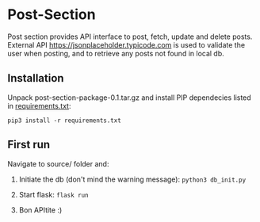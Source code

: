 # Post-Section

Post section provides API interface to post, fetch, update and delete posts.
External API https://jsonplaceholder.typicode.com is used to validate the user when posting, and to retrieve any posts not found in local db.

## Installation

Unpack post-section-package-0.1.tar.gz and install PIP dependecies listed in [requirements.txt](requirements.txt):
```
pip3 install -r requirements.txt 
```

## First run

Navigate to source/ folder and:
1. Initiate the db (don't mind the warning message):
```python3 db_init.py```

2. Start flask:
```flask run```

3. Bon APItite :)